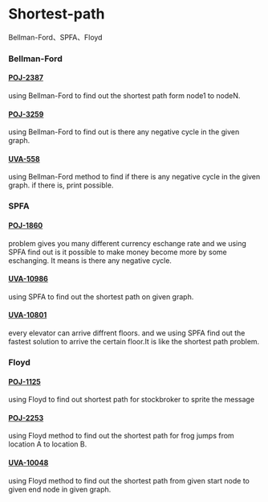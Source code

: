 # Shortest-path
Bellman-Ford、SPFA、Floyd

### Bellman-Ford
#### [POJ-2387](http://poj.org/problem?id=2387)<br/>
using Bellman-Ford to find out the shortest path form node1 to nodeN.

#### [POJ-3259](http://poj.org/problem?id=3259)<br/>
using Bellman-Ford to find out is there any negative cycle in the given graph.
 
#### [UVA-558](https://uva.onlinejudge.org/index.php?option=com_onlinejudge&Itemid=8&category=24&page=show_problem&problem=499)<br/>
using Bellman-Ford method to find if there is any negative cycle in the given graph. if there is, print possible.
 

### SPFA
#### [POJ-1860](http://poj.org/problem?id=1860)<br/>
problem gives you many different currency eschange rate and we using SPFA find out is it possible to make money become more by some eschanging. It means is there any negative cycle.

#### [UVA-10986](https://uva.onlinejudge.org/index.php?option=com_onlinejudge&Itemid=8&category=24&page=show_problem&problem=1927)<br/>
using SPFA to find out the shortest path on given graph.

#### [UVA-10801](https://uva.onlinejudge.org/index.php?option=com_onlinejudge&Itemid=8&category=24&page=show_problem&problem=1742)<br/>
every elevator can arrive diffrent floors. and we using SPFA find out the fastest solution to arrive the certain floor.It is like the shortest path problem.
 
### Floyd
#### [POJ-1125](http://poj.org/problem?id=1125)<br/>
using Floyd to find out shortest path for stockbroker to sprite the message

#### [POJ-2253](http://poj.org/problem?id=2253)<br/>
using Floyd method to find out the shortest path for frog jumps from location A to location B.
 
#### [UVA-10048](https://uva.onlinejudge.org/index.php?option=com_onlinejudge&Itemid=8&category=24&page=show_problem&problem=989)<br/>
using Floyd method to find out the shortest path from given start node to given end node in given graph.
 

